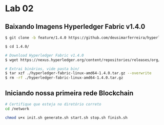 # Lab 02

## Baixando Imagens Hyperledger Fabric v1.4.0
~~~sh
$ git clone -b feature/1.4.0 https://github.com/deusimarferreira/hyperledger.git 1.4.0

$ cd 1.4.0/

# Download Hyperledger Fabric v1.4.0
$ wget https://nexus.hyperledger.org/content/repositories/releases/org/hyperledger/fabric/hyperledger-fabric/linux-amd64-1.4.2/hyperledger-fabric-linux-amd64-1.4.0.tar.gz

# Extrai binários, vide pasta bin/
$ tar xzf ./hyperledger-fabric-linux-amd64-1.4.0.tar.gz --overwrite
$ rm -rf ./hyperledger-fabric-linux-amd64-1.4.0.tar.gz
~~~

## Iniciando nossa primeira rede Blockchain

~~~sh
# Certifique que esteja no diretório correto
cd /network

chmod u+x init.sh generate.sh start.sh stop.sh finish.sh
~~~
